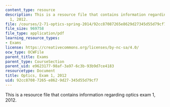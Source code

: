 ```yaml
---
content_type: resource
description: This is a resource file that contains information regarding optics exam
  1, 2012.
file: /courses/2-71-optics-spring-2014/92cc87087265e8629d27345d55d79cf7_MIT2_71S14_s12_quiz1.pdf
file_size: 969758
file_type: application/pdf
learning_resource_types:
- Exams
license: https://creativecommons.org/licenses/by-nc-sa/4.0/
ocw_type: OCWFile
parent_title: Exams
parent_type: CourseSection
parent_uid: e9623177-98af-3a97-6c3b-93b9d7ce4183
resourcetype: Document
title: Optics, Exam 1, 2012
uid: 92cc8708-7265-e862-9d27-345d55d79cf7
---
```

This is a resource file that contains information regarding optics exam 1, 2012.